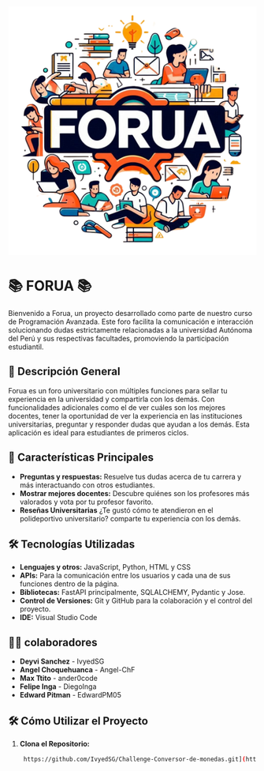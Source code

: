 <p align="center">
  <img src="./frontend/assets/img/imagen-forua.webp">
</p>

# 📚 FORUA 📚

Bienvenido a Forua, un proyecto desarrollado como parte de nuestro curso de Programación Avanzada. Este foro facilita la comunicación e interacción solucionando dudas estrictamente relacionadas a la universidad Autónoma del Perú y sus respectivas facultades, promoviendo la participación estudiantil.

## 📖 Descripción General

Forua es un foro universitario con múltiples funciones para sellar tu experiencia en la universidad y compartirla con los demás. Con funcionalidades adicionales como el de ver cuáles son los mejores docentes, tener la oportunidad de ver la experiencia en las instituciones universitarias, preguntar y responder dudas que ayudan a los demás. Esta aplicación es ideal para estudiantes de primeros ciclos.

## 🚀 Características Principales

- **Preguntas y respuestas:** Resuelve tus dudas acerca de tu carrera y más interactuando con otros estudiantes.
- **Mostrar mejores docentes:** Descubre quiénes son los profesores más valorados y vota por tu profesor favorito.
- **Reseñas Universitarias** ¿Te gustó cómo te atendieron en el polideportivo universitario? comparte tu experiencia con los demás.

## 🛠️ Tecnologías Utilizadas

- **Lenguajes y otros:** JavaScript, Python, HTML y CSS
- **APIs:** Para la comunicación entre los usuarios y cada una de sus funciones dentro de la página.
- **Bibliotecas:** FastAPI principalmente, SQLALCHEMY, Pydantic y Jose.
- **Control de Versiones:** Git y GitHub para la colaboración y el control del proyecto.
- **IDE:** Visual Studio Code
## 🙍‍♂️ colaboradores

- **Deyvi Sanchez** - IvyedSG
- **Angel Choquehuanca** - Angel-ChF
- **Max Ttito** - ander0code
- **Felipe Inga** - DiegoInga
- **Edward Pitman** - EdwardPM05

## 🛠️ Cómo Utilizar el Proyecto

1. **Clona el Repositorio:**
   ```bash
    https://github.com/IvyedSG/Challenge-Conversor-de-monedas.git](https://github.com/ander0code/backend_FastApi.git)
